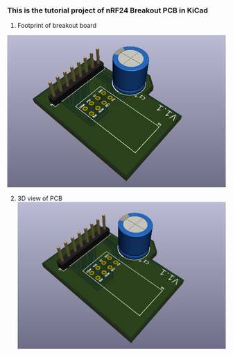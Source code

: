 ### This is the tutorial project of nRF24 Breakout PCB in KiCad

1. Footprint of breakout board
<!-- ![fp](https://github.com/Devansh0210/nRF24_KiCad_Tutorial/blob/main/Screenshot%202021-08-01%20221128.png) -->
<img src="3d_view.png" width="600" height="350"/>

2. 3D view of PCB
![3d_view](https://github.com/Devansh0210/nRF24_KiCad_Tutorial/blob/main/3d_view.png)
